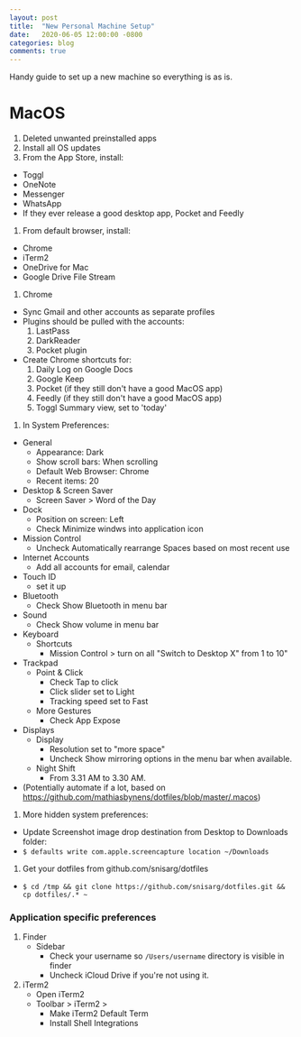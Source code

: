 ```yaml
---
layout: post
title:  "New Personal Machine Setup"
date:   2020-06-05 12:00:00 -0800
categories: blog
comments: true
---
```


Handy guide to set up a new machine so everything is as is.

# MacOS

1. Deleted unwanted preinstalled apps 
1. Install all OS updates
1. From the App Store, install:
  * Toggl
  * OneNote
  * Messenger
  * WhatsApp
  * If they ever release a good desktop app, Pocket and Feedly
1. From default browser, install:
  * Chrome
  * iTerm2
  * OneDrive for Mac
  * Google Drive File Stream
1. Chrome
  * Sync Gmail and other accounts as separate profiles
  * Plugins should be pulled with the accounts:
    1. LastPass
    1. DarkReader
    1. Pocket plugin
  * Create Chrome shortcuts for: 
    1. Daily Log on Google Docs
    1. Google Keep
    1. Pocket (if they still don't have a good MacOS app)
    1. Feedly (if they still don't have a good MacOS app)
    1. Toggl Summary view, set to 'today'
1. In System Preferences:
  * General
    * Appearance: Dark
    * Show scroll bars: When scrolling
    * Default Web Browser: Chrome
    * Recent items: 20
  * Desktop & Screen Saver
    * Screen Saver > Word of the Day
  * Dock
    * Position on screen: Left
    * Check Minimize windws into application icon
  * Mission Control
    * Uncheck Automatically rearrange Spaces based on most recent use
  * Internet Accounts
    * Add all accounts for email, calendar
  * Touch ID
    * set it up
  * Bluetooth
    * Check Show Bluetooth in menu bar
  * Sound
    * Check Show volume in menu bar
  * Keyboard
    * Shortcuts
      * Mission Control > turn on all "Switch to Desktop X" from 1 to 10"
  * Trackpad
    * Point & Click
      * Check Tap to click
      * Click slider set to Light
      * Tracking speed set to Fast
    * More Gestures
      * Check App Expose
  * Displays
    * Display
      * Resolution set to "more space"
      * Uncheck Show mirroring options in the menu bar when available.
    * Night Shift
      * From 3.31 AM to 3.30 AM.
  * (Potentially automate if a lot, based on https://github.com/mathiasbynens/dotfiles/blob/master/.macos)
1. More hidden system preferences:
  * Update Screenshot image drop destination from Desktop to Downloads folder:
   * `$ defaults write com.apple.screencapture location ~/Downloads`
1. Get your dotfiles from github.com/snisarg/dotfiles
* `$ cd /tmp && git clone https://github.com/snisarg/dotfiles.git && cp dotfiles/.* ~` 

### Application specific preferences 

1. Finder
    * Sidebar
        * Check your username so `/Users/username` directory is visible in finder
        * Uncheck iCloud Drive if you're not using it.
1. iTerm2
    * Open iTerm2
    * Toolbar > iTerm2 > 
        * Make iTerm2 Default Term
        * Install Shell Integrations 
